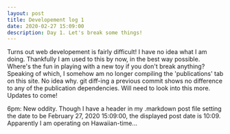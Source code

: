 ```yaml
---
layout: post
title: Developement log 1
date: 2020-02-27 15:09:00
description: Day 1. Let's break some things!
---
```


Turns out web developement is fairly difficult! I have no idea what I am doing. Thankfully I am used to this by now, in the best way possible. Where's the fun in playing with a new toy if you don't break anything? Speaking of which, I somehow am no longer compiling the 'publications' tab on this site. No idea why. git diff-ing a previous commit shows no difference to any of the publication dependencies. Will need to look into this more. Updates to come!

6pm: New oddity. Though I have a header in my .markdown post file setting the date to be February 27, 2020 15:09:00, the displayed post date is 10:09. Apparently I am operating on Hawaiian-time...